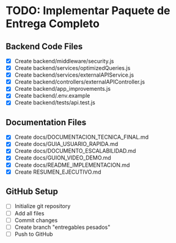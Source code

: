 # TODO: Implementar Paquete de Entrega Completo

## Backend Code Files
- [x] Create backend/middleware/security.js
- [x] Create backend/services/optimizedQueries.js
- [x] Create backend/services/externalAPIService.js
- [x] Create backend/controllers/externalAPIController.js
- [x] Create backend/app_improvements.js
- [x] Create backend/.env.example
- [x] Create backend/tests/api.test.js

## Documentation Files
- [x] Create docs/DOCUMENTACION_TECNICA_FINAL.md
- [x] Create docs/GUIA_USUARIO_RAPIDA.md
- [x] Create docs/DOCUMENTO_ESCALABILIDAD.md
- [x] Create docs/GUION_VIDEO_DEMO.md
- [x] Create docs/README_IMPLEMENTACION.md
- [x] Create RESUMEN_EJECUTIVO.md

## GitHub Setup
- [ ] Initialize git repository
- [ ] Add all files
- [ ] Commit changes
- [ ] Create branch "entregables pesados"
- [ ] Push to GitHub
